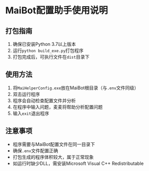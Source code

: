 # MaiBot配置助手使用说明

## 打包指南

1. 确保已安装Python 3.7以上版本
2. 运行`python build_exe.py`打包程序
3. 打包完成后，可执行文件在`dist`目录下

## 使用方法

1. 将`MaiHelperConfig.exe`放在MaiBot根目录（与`.env`文件同级）
2. 双击运行程序
3. 程序会自动检查配置文件并分析
4. 在程序中输入问题，麦麦将帮助分析配置问题
5. 输入`exit`退出程序

## 注意事项

- 程序需要与MaiBot配置文件在同一目录下
- 确保`.env`文件配置正确
- 打包生成的程序体积较大，属于正常现象
- 如运行时缺少DLL，需安装Microsoft Visual C++ Redistributable 